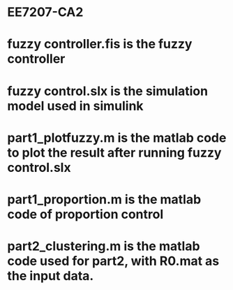 # EE7207-CA2
# fuzzy controller.fis is the fuzzy controller
# fuzzy control.slx is the simulation model used in simulink
# part1_plotfuzzy.m is the matlab code to plot the result after running fuzzy control.slx
# part1_proportion.m is the matlab code of proportion control
# part2_clustering.m is the matlab code used for part2,  with R0.mat as the input data.

